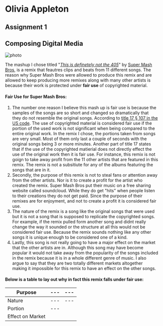# Olivia Appleton 
## Assignment 1
## Composing Digital Media
![photo](https://i.ytimg.com/vi/9mYyrD3o5AA/hqdefault.jpg)

The mashup I chose titled "[*This is definetely not the 405*](https://www.youtube.com/watch?v=9mYyrD3o5AA)" by [Super Mash Bros](https://soundcloud.com/super-mash-bros), is a remix that feautres clips and beats from 11 different songs. The reason why  Super Mash Bros were allowed to produce this remix and are allowed to keep producing more remixes along with many other artists is because their work is protected under **fair use** of copyrighted material.

#### Fair Use for Super Mash Bros:

1. The number one reason I believe this mash up is fair use is because the samples of the songs are so short and changed so dramatically that they do not resemble the original songs. According to [title 17 § 107 in the US code](https://www.law.cornell.edu/uscode/text/17/107). The use of copyrighted material is considered fair use if the portion of the used work is not significant when being compared to the entire original work. In the remix I chose, the portions taken from songs are very small. Most of them only last a couple of seconds with the original songs being 3 or more minutes. Another part of title 17 states that if the use of the copyrighted matierial does not directly effect the use of the original work then it is fair use. For instance, this remix is not goign to take away profit from the 11 other artists that are featured in this remix. The remix is not a subsitiute for any of the albums featuring the songs that are in it.
2. Secondly, the purpose of this remix is not to steal fans or attention away from the other artists. Nor is it to create a profit for the artist who created the remix. Super Mash Bros put their music on a free sharing website called soundcloud. While they do get "hits" when people listen to their creations they do not get paid. Since the purpose of their remixes are for enjoyment, and not to create a profit it is considered fair use.
3. The nature of the remix is a song like the original songs that were used but it is not a song that is supposed to replicate the copyrighted songs. For example, if the remix pulled form another song and didnt really change the way it sounded or the structure at all this would not be considered fair use. Because the remix sounds nothing like any other songs it is unique enough to be considered one of a kind.
4. Lastly, this song is not really going to have a major effect on the market that the other artists are in. Although this song may have become popular it would not take away from the popularity of the songs included in the remix because it is in a whole different genre of music. I also argue to say that they are two totally different markets altogether making it impossible for this remix to have an effect on the other songs. 

#### Below is a table to lay out why in fact this remix falls under fair use:


| Purpose | --- | --- |
| --- | --- | ---
| Nature | --- | --- |
| Portion | --- |
| Effect on Market |


